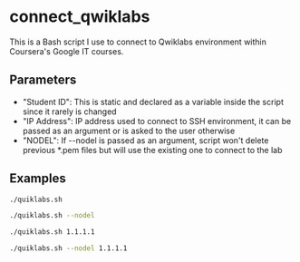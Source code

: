 # connect_qwiklabs

This is a Bash script I use to connect to Qwiklabs environment
within Coursera's Google IT courses.

## Parameters
- "Student ID": This is static and declared as a variable inside the
    script since it rarely is changed
- "IP Address": IP address used to connect to SSH environment, it can
    be passed as an argument or is asked to the user otherwise
- "NODEL": If --nodel is passed as an argument, script won't delete
    previous *.pem files but will use the existing one to connect
    to the lab

## Examples
```bash
./quiklabs.sh
```

```bash
./quiklabs.sh --nodel
```

```bash
./quiklabs.sh 1.1.1.1
```

```bash
./quiklabs.sh --nodel 1.1.1.1
```
